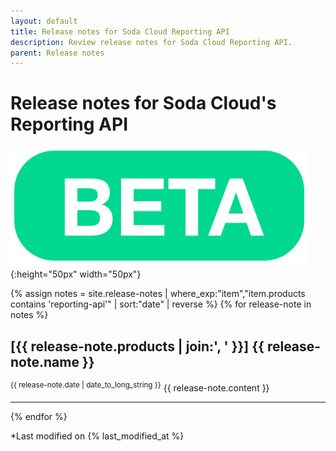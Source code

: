 ```yaml
---
layout: default
title: Release notes for Soda Cloud Reporting API
description: Review release notes for Soda Cloud Reporting API.
parent: Release notes
---
```


# Release notes for Soda Cloud's Reporting API

![beta](/assets/images/beta.png){:height="50px" width="50px"}

{% assign notes = site.release-notes | where_exp:"item","item.products contains 'reporting-api'" | sort:"date" | reverse %}
{% for release-note in notes %}
  <h2>[{{ release-note.products | join:', ' }}] {{ release-note.name }}</h2>
  <sup>{{ release-note.date | date_to_long_string }}</sup>
  {{ release-note.content }}
  <hr/>
{% endfor %}

*Last modified on {% last_modified_at %}

